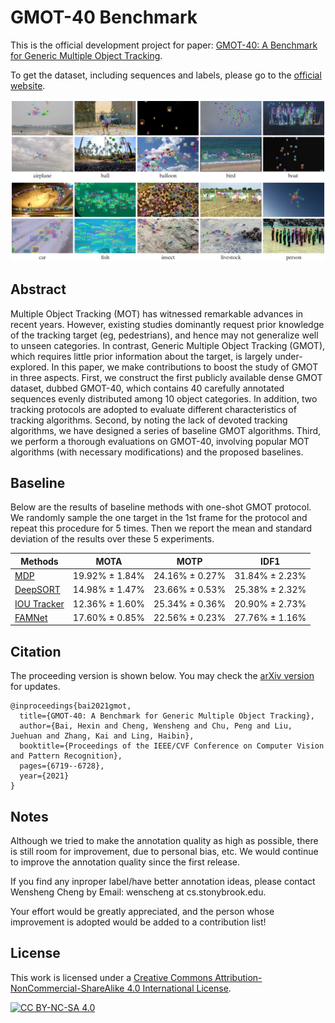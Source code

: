 # GMOT-40 Benchmark
This is the official development project for paper: [GMOT-40: A Benchmark for Generic Multiple Object Tracking](https://arxiv.org/abs/2011.11858).

To get the dataset, including sequences and labels, please go to the [official website](https://spritea.github.io/GMOT40).

<img src="sample.png">

## Abstract
Multiple Object Tracking (MOT) has witnessed remarkable advances in recent years. However, existing studies dominantly request prior knowledge of the tracking target (eg, pedestrians), and hence may not generalize well to unseen categories. In contrast, Generic Multiple Object Tracking (GMOT), which requires little prior information about the target, is largely under-explored. In this paper, we make contributions to boost the study of GMOT in three aspects. First, we construct the first publicly available dense GMOT dataset, dubbed GMOT-40, which contains 40 carefully annotated sequences evenly distributed among 10 object categories. In addition, two tracking protocols are adopted to evaluate different characteristics of tracking algorithms. Second, by noting the lack of devoted tracking algorithms, we have designed a series of baseline GMOT algorithms. Third, we perform a thorough evaluations on GMOT-40, involving popular MOT algorithms (with necessary modifications) and the proposed baselines.

## Baseline
Below are the results of baseline methods with one-shot GMOT protocol. We randomly
sample the one target in the 1st frame for the protocol and repeat this procedure for 5 times. Then we report the mean and standard deviation of the results over these 5 experiments.

| Methods | MOTA | MOTP  | IDF1 |
|-------|-------|-------| -------|
| [MDP](https://www.cv-foundation.org/openaccess/content_iccv_2015/papers/Xiang_Learning_to_Track_ICCV_2015_paper.pdf) | 19.92%	&plusmn; 1.84%  | 24.16% &plusmn; 0.27%  | 31.84%	&plusmn; 2.23%  | 
| [DeepSORT](https://arxiv.org/pdf/1703.07402.pdf) | 14.98%	&plusmn; 1.47%  | 23.66% &plusmn; 0.53%  | 25.38%	&plusmn; 2.32%  | 
| [IOU Tracker](http://elvera.nue.tu-berlin.de/typo3/files/1517Bochinski2017.pdf) | 12.36%	&plusmn; 1.60%  | 25.34% &plusmn; 0.36%  | 20.90%	&plusmn; 2.73%  | 
| [FAMNet](https://openaccess.thecvf.com/content_ICCV_2019/papers/Chu_FAMNet_Joint_Learning_of_Feature_Affinity_and_Multi-Dimensional_Assignment_for_ICCV_2019_paper.pdf) | 17.60%	&plusmn; 0.85%  | 22.56% &plusmn; 0.23%  | 27.76%	&plusmn; 1.16%  | 

## Citation 
The proceeding version is shown below. You may check the [arXiv version](https://arxiv.org/abs/2011.11858) for updates.

```
@inproceedings{bai2021gmot,
  title={GMOT-40: A Benchmark for Generic Multiple Object Tracking},
  author={Bai, Hexin and Cheng, Wensheng and Chu, Peng and Liu, Juehuan and Zhang, Kai and Ling, Haibin},
  booktitle={Proceedings of the IEEE/CVF Conference on Computer Vision and Pattern Recognition},
  pages={6719--6728},
  year={2021}
}
```

## Notes
Although we tried to make the annotation quality as high as possible, there is still room for improvement, due to personal bias, etc. We would continue to improve the annotation quality since the first release. 

If you find any inproper label/have better annotation ideas, please contact Wensheng Cheng by Email: wenscheng at cs.stonybrook.edu.

Your effort would be greatly appreciated, and the person whose improvement is adopted would be added to a contribution list!

## License
<!-- Shield: [![CC BY-NC-SA 4.0][cc-by-nc-sa-shield]][cc-by-nc-sa] -->

This work is licensed under a
[Creative Commons Attribution-NonCommercial-ShareAlike 4.0 International License][cc-by-nc-sa].

[![CC BY-NC-SA 4.0][cc-by-nc-sa-image]][cc-by-nc-sa]

[cc-by-nc-sa]: http://creativecommons.org/licenses/by-nc-sa/4.0/
[cc-by-nc-sa-image]: https://licensebuttons.net/l/by-nc-sa/4.0/88x31.png
<!-- [cc-by-nc-sa-shield]: https://img.shields.io/badge/License-CC%20BY--NC--SA%204.0-lightgrey.svg -->
